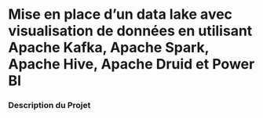 # Mise en place d’un data lake avec visualisation de données en utilisant Apache Kafka, Apache Spark, Apache Hive, Apache Druid et Power BI
 
### Description du Projet
